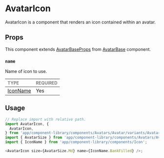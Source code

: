# AvatarIcon

AvatarIcon is a component that renders an icon contained within an avatar.

## Props

This component extends [AvatarBaseProps](../AvatarBase/AvatarBase.types.ts#L18) from [AvatarBase](../Avatar/Avatar.tsx) component.

### `name`

Name of icon to use.

| <span style="color:gray;font-size:14px">TYPE</span> | <span style="color:gray;font-size:14px">REQUIRED</span> |
| :-------------------------------------------------- | :------------------------------------------------------ |
| [IconName](../Icon/Icon.types.ts#L53)               | Yes                                                     |

## Usage

```javascript
// Replace import with relative path.
import AvatarIcon, {
  AvatarIcon,
} from 'app/component-library/components/Avatars/Avatar/variants/AvatarAccount';
import { AvatarSize } from 'app/component-library/components/Avatars/Avatar/Avatar';
import { IconName } from 'app/component-library/components/Icon';

<AvatarIcon size={AvatarSize.Md} name={IconName.BankFilled} />;
```
